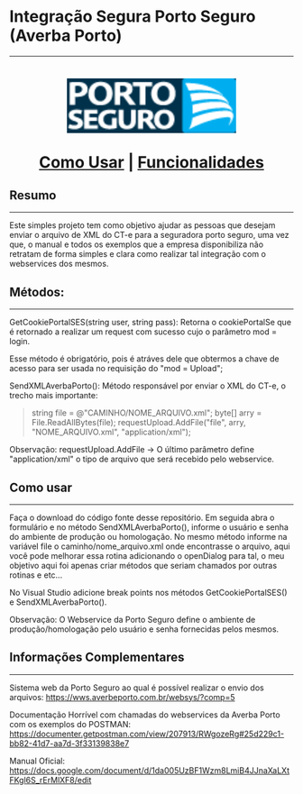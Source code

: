 # Integração Segura Porto Seguro (Averba Porto)
----

<h1 align="center">

<img src="./logo.gif" width="300"/>
<br />

<p align="center">
  <a href="#como-usar">Como Usar</a> |
  <a href="#funcionalidades">Funcionalidades</a>
</p>

## Resumo
___
Este simples projeto tem como objetivo ajudar as pessoas que desejam enviar o arquivo de XML do CT-e para a seguradora porto seguro, uma vez que, o manual e todos os exemplos que a empresa disponibiliza não retratam de forma simples e clara como realizar tal integração com o webservices dos mesmos.

## Métodos:
---
GetCookiePortalSES(string user, string pass): Retorna o cookiePortalSe que é retornado a realizar um request com sucesso cujo o parâmetro mod = login.

Esse método é obrigatório, pois é atráves dele que obtermos a chave de acesso para ser usada no requisição do "mod = Upload";

SendXMLAverbaPorto(): Método responsável por enviar o XML do CT-e, o trecho mais importante:

> string file = @"CAMINHO/NOME_ARQUIVO.xml";
> byte[] arry = File.ReadAllBytes(file);
> requestUpload.AddFile("file", arry, "NOME_ARQUIVO.xml", "application/xml");

Observação: requestUpload.AddFile -> O último parâmetro define "application/xml" o tipo de arquivo que será recebido pelo webservice.

## Como usar
---
Faça o download do código fonte desse repositório.
Em seguida abra o formulário e no método SendXMLAverbaPorto(), informe o usuário e senha do ambiente de produção ou homologação. No mesmo método informe na variável file o caminho/nome_arquivo.xml onde encontrasse o arquivo, aqui você pode melhorar essa rotina adicionando o openDialog para tal, o meu objetivo aqui foi apenas criar métodos que seriam chamados por outras rotinas e etc...

No Visual Studio adicione break points nos métodos GetCookiePortalSES() e SendXMLAverbaPorto().

Observação: O Webservice da Porto Seguro define o ambiente de produção/homologação pelo usuário e senha fornecidas pelos mesmos.

## Informações Complementares
---
Sistema web da Porto Seguro ao qual é possível realizar o envio dos arquivos:
https://wws.averbeporto.com.br/websys/?comp=5

Documentação Horrível com chamadas do webservices da Averba Porto com os exemplos do POSTMAN: https://documenter.getpostman.com/view/207913/RWgozeRg#25d229c1-bb82-41d7-aa7d-3f33139838e7

Manual Oficial:
https://docs.google.com/document/d/1da005UzBF1Wzm8LmiB4JJnaXaLXtFKgl6S_rErMlXF8/edit

